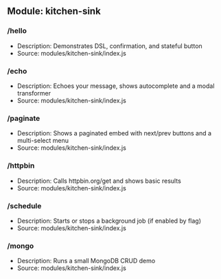 ## Module: kitchen-sink

### /hello
- Description: Demonstrates DSL, confirmation, and stateful button
- Source: modules/kitchen-sink/index.js

### /echo
- Description: Echoes your message, shows autocomplete and a modal transformer
- Source: modules/kitchen-sink/index.js

### /paginate
- Description: Shows a paginated embed with next/prev buttons and a multi-select menu
- Source: modules/kitchen-sink/index.js

### /httpbin
- Description: Calls httpbin.org/get and shows basic results
- Source: modules/kitchen-sink/index.js

### /schedule
- Description: Starts or stops a background job (if enabled by flag)
- Source: modules/kitchen-sink/index.js

### /mongo
- Description: Runs a small MongoDB CRUD demo
- Source: modules/kitchen-sink/index.js
